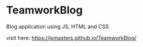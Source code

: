 # TeamworkBlog
Blog application using JS, HTML and CSS

visit here:
https://jsmasters.github.io/TeamworkBlog/
